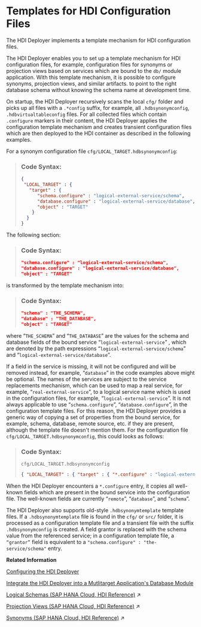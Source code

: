 <!-- loio7ef53fb04ecc49a3ae647c21a0736994 -->

# Templates for HDI Configuration Files

The HDI Deployer implements a template mechanism for HDI configuration files.

The HDI Deployer enables you to set up a template mechanism for HDI configuration files, for example, configuration files for synonyms or projection views based on services which are bound to the `db/` module application. With this template mechanism, it is possible to configure synonyms, projection views, and similar artifacts. to point to the right database schema without knowing the schema name at development time.

On startup, the HDI Deployer recursively scans the local `cfg/` folder and picks up all files with a `.*config` suffix, for example, all `.hdbsynonymconfig`, `.hdbvirtualtableconfig` files. For all collected files which contain `.configure` markers in their content, the HDI Deployer applies the configuration template mechanism and creates transient configuration files which are then deployed to the HDI container as described in the following examples.

For a synonym configuration file `cfg/LOCAL_TARGET.hdbsynonymconfig`:

> ### Code Syntax:  
> ```json
> {
>  "LOCAL_TARGET" : { 
>    "target" : { 
>       "schema.configure" : "logical-external-service/schema", 
>       "database.configure" : "logical-external-service/database", 
>       "object" : "TARGET" 
>     }
>   }
> }
> ```

The following section:

> ### Code Syntax:  
> ```json
> "schema.configure" : "logical-external-service/schema", 
> "database.configure" : "logical-external-service/database", 
> "object" : "TARGET" 
> ```

is transformed by the template mechanism into:

> ### Code Syntax:  
> ```json
> "schema" : "THE_SCHEMA", 
> "database" : "THE_DATABASE", 
> "object" : "TARGET" 
> ```

where “`THE_SCHEMA`” and “`THE_DATABASE`” are the values for the schema and database fields of the bound service “`logical-external-service`” , which are denoted by the path expressions “`logical-external-service/schema`” and “`logical-external-service/database`”.

If a field in the service is missing, it will not be configured and will be removed instead, for example, “`database`” in the code examples above might be optional. The names of the services are subject to the service replacements mechanism, which can be used to map a real service, for example, “`real-external-service`”, to a logical service name which is used in the configuration files, for example, “`logical-external-service`”. It is not always applicable to use “`schema.configure`”, “`database.configure`”, in the configuration template files. For this reason, the HDI Deployer provides a generic way of copying a set of properties from the bound service, for example, schema, database, remote source, etc. if they are present, although the template file doesn't mention them. For the configuration file `cfg/LOCAL_TARGET.hdbsynonymconfig`, this could looks as follows:

> ### Code Syntax:  
> `cfg/LOCAL_TARGET.hdbsynonymconfig`
> 
> ```json
> { "LOCAL_TARGET" : { "target" : { "*.configure" : "logical-external-service", "object" : "TARGET" } } } 
> ```

When the HDI Deployer encounters a `*.configure` entry, it copies all well-known fields which are present in the bound service into the configuration file. The well-known fields are currently “`remote`”, “`database`”, and “`schema`”.

The HDI Deployer also supports old-style `.hdbsynonymtemplate` template files. If a `.hdbsynonymtemplate` file is found in the `cfg/` or `src/` folder, it is processed as a configuration template file and a transient file with the suffix `.hdbsynonymconfig` is created. A field grantor is replaced with the schema value from the referenced service; in a configuration template file, a <code>“grantor”</code> field is equivalent to a `"schema.configure" : "the-service/schema"` entry.

**Related Information**  


[Configuring the HDI Deployer](configuring-the-hdi-deployer-d5bf65e.md "Set up and use the Node.js-based HDI Deployer in Cloud Foundry.")

[Integrate the HDI Deployer into a Mutlitarget Application's Database Module](integrate-the-hdi-deployer-into-a-mutlitarget-application-s-database-modu-0194390.md "Install the HDI Deployer for use by a Multi-Target Application (MTA).")

[Logical Schemas (SAP HANA Cloud, HDI Reference)](https://help.sap.com/viewer/c2cc2e43458d4abda6788049c58143dc/2024_1_QRC/en-US/fa9cda8b540a486dacd12e06f9a60330.html "Transforms a design-time logical-schema definition into run-time database objects that can be used by synonyms and so on.") :arrow_upper_right:

[Projection Views (SAP HANA Cloud, HDI Reference)](https://help.sap.com/viewer/c2cc2e43458d4abda6788049c58143dc/2024_1_QRC/en-US/d8a3392c1287420ca82ac3090cd5049b.html "Transforms a design-time projection-view definition into a database object.") :arrow_upper_right:

[Synonyms (SAP HANA Cloud, HDI Reference)](https://help.sap.com/viewer/c2cc2e43458d4abda6788049c58143dc/2024_1_QRC/en-US/aad1653a9b95422089fec53f48c2899e.html "Transforms a design-time synonym definition into a database synonym object.") :arrow_upper_right:

